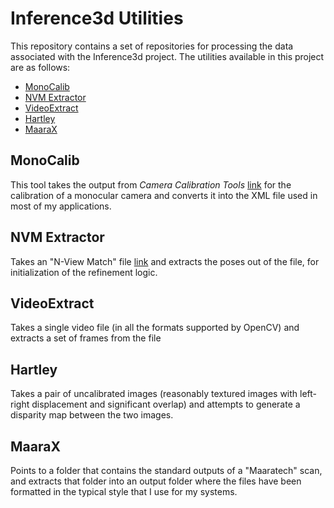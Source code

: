 # Inference3d Utilities #

This repository contains a set of repositories for processing the data associated with the Inference3d project. The utilities available in this project are as follows:

* [MonoCalib](#mono_calib)
* [NVM Extractor](#nvm_extractor)
* [VideoExtract](#video_extract)
* [Hartley](#hartley)
* [MaaraX](#maarax) 


## <a name="mono_calib" />MonoCalib ##

This tool takes the output from _Camera Calibration Tools_ [link](http://www0.cs.ucl.ac.uk/staff/Dan.Stoyanov/calib/) for the calibration of a monocular camera and converts it into the XML file used in most of my applications.

## <a name="nvm_extractor" />NVM Extractor ##

Takes an "N-View Match" file [link](http://ccwu.me/vsfm//doc.html#nvm) and extracts the poses out of the file, for initialization of the refinement logic.

## <a name="video_extract" />VideoExtract ##

Takes a single video file (in all the formats supported by OpenCV) and extracts a set of frames from the file

## <a name="hartley" />Hartley ##

Takes a pair of uncalibrated images (reasonably textured images with left-right displacement and significant overlap) and attempts to generate a disparity map between the two images.

## <a name="maarax" />MaaraX ##

Points to a folder that contains the standard outputs of a "Maaratech" scan, and extracts that folder into an output folder where the files have been formatted in the typical style that I use for my systems.